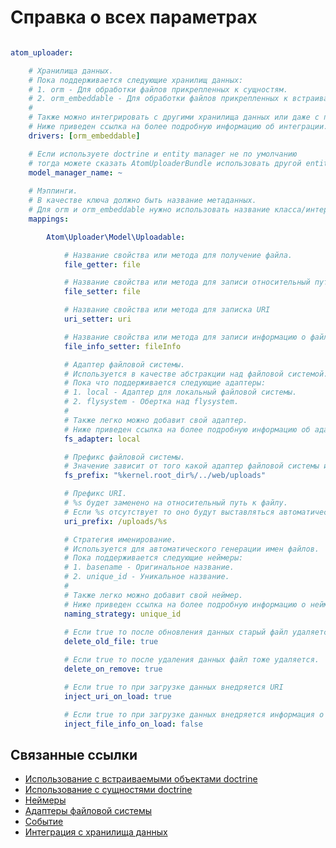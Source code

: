 Справка о всех параметрах
===

```yaml

atom_uploader:

    # Хранилища данных.
    # Пока поддерживается следующие хранилищ данных:
    # 1. orm - Для обработки файлов прикрепленных к сущностям.
    # 2. orm_embeddable - Для обработки файлов прикрепленных к встраиваемые объекты.
    #
    # Также можно интегрировать с другими хранилища данных или даже с простыми массивами.
    # Ниже приведен ссылка на более подробную информацию об интеграции.
    drivers: [orm_embeddable]

    # Если используете doctrine и entity manager не по умолчанию
    # тогда можете сказать AtomUploaderBundle использовать другой entity manager.
    model_manager_name: ~
    
    # Мэппинги.
    # В качестве ключа должно быть название метаданных.
    # Для orm и orm_embeddable нужно использовать название класса/интерфейса/родительского класса или трейта.
    mappings:

        Atom\Uploader\Model\Uploadable:

            # Название свойства или метода для получение файла.
            file_getter: file

            # Название свойства или метода для записи относительный путь к файлу.
            file_setter: file

            # Название свойства или метода для записка URI
            uri_setter: uri

            # Название свойства или метода для записи информацию о файле(\SplFileInfo)
            file_info_setter: fileInfo

            # Адаптер файловой системы.
            # Используется в качестве абстракции над файловой системой.
            # Пока что поддерживается следующие адаптеры:
            # 1. local - Адаптер для локальный файловой системы.
            # 2. flysystem - Обертка над flysystem.
            #
            # Также легко можно добавит свой адаптер.
            # Ниже приведен ссылка на более подробную информацию об адаптерах файловых систем.
            fs_adapter: local

            # Префикс файловой системы.
            # Значение зависит от того какой адаптер файловой системы используется.
            fs_prefix: "%kernel.root_dir%/../web/uploads"

            # Префикс URI.
            # %s будет заменено на относительный путь к файлу.
            # Если %s отсутствует то оно будут выставляться автоматически в конец.
            uri_prefix: /uploads/%s

            # Стратегия именирование.
            # Используется для автоматического генерации имен файлов.
            # Пока поддерживается следующие неймеры:
            # 1. basename - Оригинальное название.
            # 2. unique_id - Уникальное название.
            #
            # Также легко можно добавит свой неймер.
            # Ниже приведен ссылка на более подробную информацию о неймерах.
            naming_strategy: unique_id
            
            # Если true то после обновления данных старый файл удаляется.
            delete_old_file: true

            # Если true то после удаления данных файл тоже удаляется.
            delete_on_remove: true

            # Если true то при загрузке данных внедряется URI
            inject_uri_on_load: true

            # Если true то при загрузке данных внедряется информация о файле (\SplFileInfo)
            inject_file_info_on_load: false
```

Связанные ссылки
---

- [Использование с встраиваемыми объектами doctrine][usage-with-doctrine-embeddables]
- [Использование с сущностями doctrine][usage-with-doctrine-entities]
- [Неймеры][namers]
- [Адаптеры файловой системы][fs-adapters]
- [Событие][events]
- [Интеграция с хранилища данных][datastore-integration]

[usage-with-doctrine-entities]: usage-with-doctrine-entities.md
[usage-with-doctrine-embeddables]: usage-with-doctrine-embeddables.md
[namers]: namers.md
[events]: events.md
[fs-adapters]: fs-adapters.md
[datastore-integration]: datastore-integration.md
